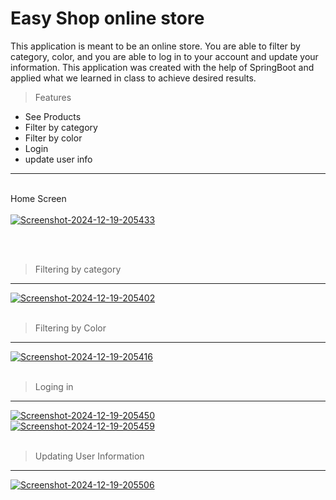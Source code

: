 # Easy Shop online store
<!-- -->
This application is meant to be an online store. You are able to filter by category, color, and you are able to log in to your account and update your information.
This application was created with the help of SpringBoot and applied what we learned in class to achieve desired results.

>Features
<!--line that seperates -->
* See Products
* Filter by category
* Filter by color
* Login
* update user info

-----------
<br>
Home Screen <br>
<!---->
<br>
<a href="https://ibb.co/dpjsdfn"><img src="https://i.ibb.co/KsbcM5C/Screenshot-2024-12-19-205433.png" alt="Screenshot-2024-12-19-205433" border="0"></a>

<br><br>
>Filtering by category<br>
 ***
<a href="https://imgbb.com/"><img src="https://i.ibb.co/H42SQq9/Screenshot-2024-12-19-205402.png" alt="Screenshot-2024-12-19-205402" border="0"></a><br>
<br>
>Filtering by Color<br>
***
<a href="https://ibb.co/n8xG74F"><img src="https://i.ibb.co/mFfj9d3/Screenshot-2024-12-19-205416.png" alt="Screenshot-2024-12-19-205416" border="0"></a><br>
<br>
>Loging in
***
<a href="https://ibb.co/nDm5fbG"><img src="https://i.ibb.co/Cn8Tvzc/Screenshot-2024-12-19-205450.png" alt="Screenshot-2024-12-19-205450" border="0"></a><br>
<a href="https://imgbb.com/"><img src="https://i.ibb.co/QcXRSbP/Screenshot-2024-12-19-205459.png" alt="Screenshot-2024-12-19-205459" border="0"></a><br>
<br>
>Updating User Information
***
<a href="https://ibb.co/gV0Lsfr"><img src="https://i.ibb.co/8cyLFfm/Screenshot-2024-12-19-205506.png" alt="Screenshot-2024-12-19-205506" border="0">
